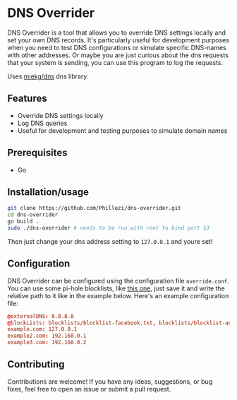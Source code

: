 # DNS Overrider

DNS Overrider is a tool that allows you to override DNS settings locally and set your own DNS records. It's particularly useful for development purposes when you need to test DNS configurations or simulate specific DNS-names with other addresses.
Or maybe you are just curious about the dns requests that your system is sending, you can use this program to log the requests.

Uses [miekg/dns](https://github.com/miekg/dns) dns library.

## Features

- Override DNS settings locally
- Log DNS queries
- Useful for development and testing purposes to simulate domain names

## Prerequisites
- Go

## Installation/usage

```bash
git clone https://github.com/Phillezi/dns-overrider.git
cd dns-overrider
go build .
sudo ./dns-overrider # needs to be run with root to bind port 53

```
Then just change your dns address setting to `127.0.0.1` and youre set!

## Configuration

DNS Overrider can be configured using the configuration file `override.conf`. 
You can use some pi-hole blocklists, like [this one](https://github.com/nickoppen/pihole-blocklists/blob/master/blocklist-advert_01.txt), just save it and write the relative path to it like in the example below.
Here's an example configuration file:

```conf
@externalDNS: 8.8.8.8
@blockLists: blocklists/blocklist-facebook.txt, blocklists/blocklist-advert_01.txt
example.com: 127.0.0.1
example2.com: 192.168.0.1
example3.com: 192.168.0.2
```

## Contributing

Contributions are welcome! If you have any ideas, suggestions, or bug fixes, feel free to open an issue or submit a pull request.
